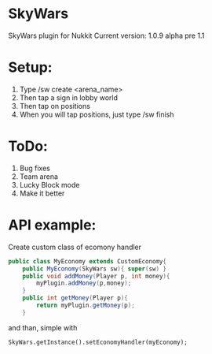 # SkyWars
SkyWars plugin for Nukkit
Current version: 1.0.9 alpha pre 1.1

# Setup:
  1. Type /sw create <arena_name> 
  2. Then tap a sign in lobby world
  3. Then tap on positions
  4. When you will tap positions, just type /sw finish
  
# ToDo:
  1. Bug fixes
  2. Team arena
  3. Lucky Block mode
  4. Make it better

# API example:
Create custom class of ecomony handler

```java
public class MyEconomy extends CustomEconomy{
	public MyEconomy(SkyWars sw){ super(sw) }
	public void addMoney(Player p, int money){
		myPlugin.addMoney(p,money);
	}
	public int getMoney(Player p){
		return myPlugin.getMoney(p);
	}

```
and than, simple with 

```
SkyWars.getInstance().setEconomyHandler(myEconomy);
```